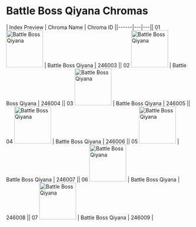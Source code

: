 # Battle Boss Qiyana Chromas

| Index  Preview | Chroma Name | Chroma ID ||------|---|---|| 01  <img src='https://raw.communitydragon.org/latest/plugins/rcp-be-lol-game-data/global/default/v1/champion-chroma-images/246/246003.png' alt='Battle Boss Qiyana' width='100'> | Battle Boss Qiyana | 246003 || 02  <img src='https://raw.communitydragon.org/latest/plugins/rcp-be-lol-game-data/global/default/v1/champion-chroma-images/246/246004.png' alt='Battle Boss Qiyana' width='100'> | Battle Boss Qiyana | 246004 || 03  <img src='https://raw.communitydragon.org/latest/plugins/rcp-be-lol-game-data/global/default/v1/champion-chroma-images/246/246005.png' alt='Battle Boss Qiyana' width='100'> | Battle Boss Qiyana | 246005 || 04  <img src='https://raw.communitydragon.org/latest/plugins/rcp-be-lol-game-data/global/default/v1/champion-chroma-images/246/246006.png' alt='Battle Boss Qiyana' width='100'> | Battle Boss Qiyana | 246006 || 05  <img src='https://raw.communitydragon.org/latest/plugins/rcp-be-lol-game-data/global/default/v1/champion-chroma-images/246/246007.png' alt='Battle Boss Qiyana' width='100'> | Battle Boss Qiyana | 246007 || 06  <img src='https://raw.communitydragon.org/latest/plugins/rcp-be-lol-game-data/global/default/v1/champion-chroma-images/246/246008.png' alt='Battle Boss Qiyana' width='100'> | Battle Boss Qiyana | 246008 || 07  <img src='https://raw.communitydragon.org/latest/plugins/rcp-be-lol-game-data/global/default/v1/champion-chroma-images/246/246009.png' alt='Battle Boss Qiyana' width='100'> | Battle Boss Qiyana | 246009 |